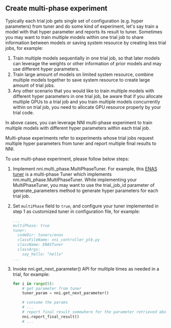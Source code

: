 ## Create multi-phase experiment

Typically each trial job gets single set of configuration (e.g. hyper parameters) from tuner and do some kind of experiment, let's say train a model with that hyper parameter and reports its result to tuner. Sometimes you may want to train multiple models within one trial job to share information between models or saving system resource by creating less trial jobs, for example:

1. Train multiple models sequentially in one trial job, so that later models can leverage the weights or other information of prior models and may use different hyper parameters.
2. Train large amount of models on limited system resource, combine multiple models together to save system resource to create large amount of trial jobs.
3. Any other scenario that you would like to train multiple models with different hyper parameters in one trial job, be aware that if you allocate multiple GPUs to a trial job and you train multiple models concurrently within on trial job, you need to allocate GPU resource properly by your trial code.

In above cases, you can leverage NNI multi-phase experiment to train multiple models with different hyper parameters within each trial job.

Multi-phase experiments refer to experiments whose trial jobs request multiple hyper parameters from tuner and report multiple final results to NNI.

To use multi-phase experiment, please follow below steps:

1. Implement nni.multi_phase.MultiPhaseTuner. For example, this [ENAS tuner](https://github.com/countif/enas_nni/blob/master/nni/examples/tuners/enas/nni_controller_ptb.py) is a multi-phase Tuner which implements nni.multi_phase.MultiPhaseTuner. While implementing your MultiPhaseTuner, you may want to use the trial_job_id parameter of generate_parameters method to generate hyper parameters for each trial job.

1. Set `multiPhase` field to `true`, and configure your tuner implemented in step 1 as customized tuner in configuration file, for example:

    ```yaml
    ...
    multiPhase: true
    tuner:
      codeDir: tuners/enas
      classFileName: nni_controller_ptb.py
      className: ENASTuner
      classArgs:
        say_hello: "hello"
    ...
    ```

1. Invoke nni.get_next_parameter() API for multiple times as needed in a trial, for example:

    ```python
    for i in range(5):
        # get parameter from tuner
        tuner_param = nni.get_next_parameter()

        # consume the params
        # ...
        # report final result somewhere for the parameter retrieved above
        nni.report_final_result()
        # ...
    ```
